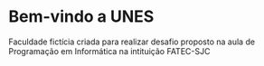# Bem-vindo a UNES
Faculdade fictícia criada para realizar desafio proposto na aula de Programação em Informática na intituição FATEC-SJC
